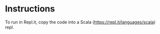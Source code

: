 # Instructions

To run in Repl.it, copy the code into a Scala (https://repl.it/languages/scala) repl.

